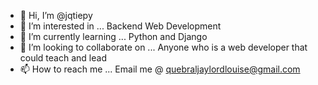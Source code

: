 - 👋 Hi, I’m @jqtiepy
- 👀 I’m interested in ... Backend Web Development
- 🌱 I’m currently learning ... Python and Django
- 💞️ I’m looking to collaborate on ... Anyone who is a web developer that could teach and lead
- 📫 How to reach me ... Email me @ quebraljaylordlouise@gmail.com

<!---
jqtiepy/jqtiepy is a ✨ special ✨ repository because its `README.md` (this file) appears on your GitHub profile.
You can click the Preview link to take a look at your changes.
--->
